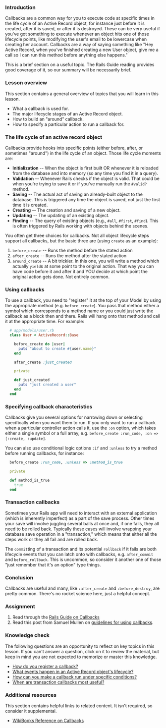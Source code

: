 ### Introduction

Callbacks are a common way for you to execute code at specific times in the life cycle of an Active Record object, for instance just before it is created, after it is saved, or after it is destroyed.  These can be very useful if you've got something to execute whenever an object hits one of those lifecycle points, like modifying the user's email to be lowercase when creating her account.  Callbacks are a way of saying something like "Hey Active Record, when you've finished creating a new User object, give me a call so I can run this method before anything else happens."

This is a brief section on a useful topic.  The Rails Guide reading provides good coverage of it, so our summary will be necessarily brief.

### Lesson overview

This section contains a general overview of topics that you will learn in this lesson.

- What a callback is used for.
- The major lifecycle stages of an Active Record object.
- How to build an "around" callback.
- How to specify a particular action to run a callback for.

### The life cycle of an active record object

Callbacks provide hooks into specific points (either before, after, or sometimes "around") in the life cycle of an object.  Those life cycle moments are:

- **Initialization** -- When the object is first built OR whenever it is reloaded from the database and into memory (so any time you find it in a query).
- **Validation** -- Whenever Rails checks if the object is valid. That could be when you're trying to save it or if you've manually run the `#valid?` method.
- **Saving** -- The actual act of saving an already-built object to the database. This is triggered any time the object is saved, not just the first time it is created.
- **Creating** -- The creation and saving of a new object.
- **Updating** -- The updating of an existing object.
- **Finding** -- The query of existing objects (e.g., `#all`, `#first`, `#find`). This is often triggered by Rails working with objects behind the scenes.

You often get three choices for callbacks.  Not all object lifecycle steps support all callbacks, but the basic three are (using `create` as an example):

1. `before_create` -- Runs the method before the stated action
1. `after_create` -- Runs the method after the stated action
1. `around_create` -- A bit trickier.  In this one, you will write a method which actually `yield`s at some point to the original action.  That way you can have code before it and after it and YOU decide at which point the original action gets done.  Not entirely common.

### Using callbacks

To use a callback, you need to "register" it at the top of your Model by using the appropriate method (e.g. `before_create`).  You pass that method either a symbol which corresponds to a method name or you could just write the callback as a block then and there.  Rails will hang onto that method and call it at the appropriate time.  For example:

```ruby
  # app/models/user.rb
  class User < ActiveRecord::Base

    before_create do |user|
      puts "about to create #{user.name}"
    end

    after_create :just_created

    private

    def just_created
      puts "just created a user"
    end
  end
```

### Specifying callback characteristics

Callbacks give you several options for narrowing down or selecting specifically when you want them to run.  If you only want to run a callback when a particular controller action calls it, use the `:on` option, which takes either a single symbol or a full array, e.g. `before_create :run_code, :on => [:create, :update]`.

You can also use conditional logic options `:if` and `:unless` to try a method before running callbacks, for instance:

```ruby
  before_create :run_code, :unless => :method_is_true

  private

  def method_is_true
    true
  end
```

### Transaction callbacks

Sometimes your Rails app will need to interact with an external application (which is inherently imperfect) as a part of the save process.  Other times your save will involve juggling several balls at once and, if one fails, they all need to be rolled back.  Typically these cases will involve wrapping your database save operation in a "transaction," which means that either all the steps work or they all fail and are rolled back.

The `commit`ting of a transaction and its potential `rollback` if it fails are both lifecycle events that you can latch onto with callbacks, e.g. `after_commit` and `before_rollback`.  This is uncommon, so consider it another one of those "just remember that it's an option" type things.

### Conclusion

Callbacks are useful and many, like `:after_create` and `:before_destroy`, are pretty common.  There's no rocket science here, just a helpful concept.

### Assignment

<div class="lesson-content__panel" markdown="1">

  1. Read through the [Rails Guide on Callbacks](http://guides.rubyonrails.org/active_record_callbacks.html)
  1. Read this post from Samuel Mullen on [guidelines for using callbacks](https://samuelmullen.com/articles/guidelines-for-using-activerecord-callbacks).

</div>

### Knowledge check

The following questions are an opportunity to reflect on key topics in this lesson. If you can't answer a question, click on it to review the material, but keep in mind you are not expected to memorize or master this knowledge.

- [How do you register a callback?](#using-callbacks)
- [What events happen in an Active Record object's lifecycle?](#the-life-cycle-of-an-active-record-object)
- [How can you make a callback run under specific conditions?](#specifying-callback-characteristics)
- [When are transaction callbacks most useful?](https://guides.rubyonrails.org/active_record_callbacks.html#transaction-callbacks)

### Additional resources

This section contains helpful links to related content. It isn't required, so consider it supplemental.

- [WikiBooks Reference on Callbacks](http://en.wikibooks.org/wiki/Ruby_on_Rails/ActiveRecord/Callbacks)
